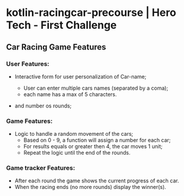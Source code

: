 # kotlin-racingcar-precourse | Hero Tech - First Challenge

## Car Racing Game Features

### User Features:

- Interactive form for user personalization of Car-name;

  - User can enter multiple cars names (separated by a coma);
  - each name has a max of 5 characters.

- and number os rounds;

### Game Features:

- Logic to handle a random movement of the cars;
  - Based on 0 - 9, a function will assign a number for each car;
  - For results equals or greater then 4, the car moves 1 unit;
  - Repeat the logic until the end of the rounds.

### Game tracker Features:

- After each round the game shows the current progress of each car.
- When the racing ends (no more rounds) display the winner(s).
